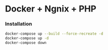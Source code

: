 # Docker + Ngnix + PHP

### Installation
```sh
docker-compose up --build --force-recreate -d
docker-compose up -d
docker-compose down
```
